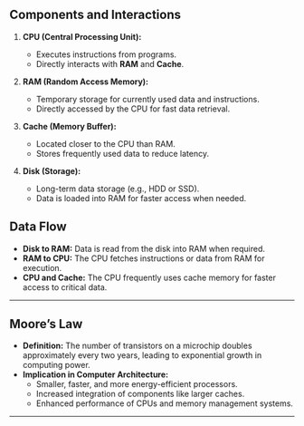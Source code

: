 ## Components and Interactions
1. **CPU (Central Processing Unit):**
   - Executes instructions from programs.
   - Directly interacts with **RAM** and **Cache**.

2. **RAM (Random Access Memory):**
   - Temporary storage for currently used data and instructions.
   - Directly accessed by the CPU for fast data retrieval.

3. **Cache (Memory Buffer):**
   - Located closer to the CPU than RAM.
   - Stores frequently used data to reduce latency.

4. **Disk (Storage):**
   - Long-term data storage (e.g., HDD or SSD).
   - Data is loaded into RAM for faster access when needed.

## Data Flow
- **Disk to RAM:** Data is read from the disk into RAM when required.
- **RAM to CPU:** The CPU fetches instructions or data from RAM for execution.
- **CPU and Cache:** The CPU frequently uses cache memory for faster access to critical data.

---

## Moore’s Law
- **Definition:** The number of transistors on a microchip doubles approximately every two years, leading to exponential growth in computing power.
- **Implication in Computer Architecture:**
  - Smaller, faster, and more energy-efficient processors.
  - Increased integration of components like larger caches.
  - Enhanced performance of CPUs and memory management systems.

---
